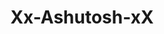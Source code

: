---
title: Xx-Ashutosh-xX
github: https://github.com/Xx-Ashutosh-xX
mode: dark
transition: 3s
archetype:
  - Little Bit of Everything
---